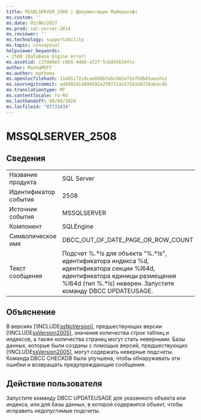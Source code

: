 ```yaml
---
title: MSSQLSERVER_2508 | Документация Майкрософт
ms.custom: ''
ms.date: 03/06/2017
ms.prod: sql-server-2014
ms.reviewer: ''
ms.technology: supportability
ms.topic: conceptual
helpviewer_keywords:
- 2508 (Database Engine error)
ms.assetid: c37d40e5-c665-4d66-a727-5cb845634fcc
author: MashaMSFT
ms.author: mathoma
ms.openlocfilehash: 11dd1c72c8cae868b7ebcb02e72ef0db81aeafe2
ms.sourcegitcommit: ad4d92dce894592a259721a1571b1d8736abacdb
ms.translationtype: MT
ms.contentlocale: ru-RU
ms.lasthandoff: 08/04/2020
ms.locfileid: "87731634"
---
```

# <a name="mssqlserver_2508"></a>MSSQLSERVER_2508
    
## <a name="details"></a>Сведения  
  
|||  
|-|-|  
|Название продукта|SQL Server|  
|Идентификатор события|2508|  
|Источник события|MSSQLSERVER|  
|Компонент|SQLEngine|  
|Символическое имя|DBCC_OUT_OF_DATE_PAGE_OR_ROW_COUNT|  
|Текст сообщения|Подсчет %.*ls для объекта "%.\*ls", идентификатора индекса %d, идентификатора секции %I64d, идентификатора единицы размещения %I64d (тип %.\*ls) неверен. Запустите команду DBCC UPDATEUSAGE.|  
  
## <a name="explanation"></a>Объяснение  
 В версиях [!INCLUDE[ssNoVersion](../../includes/ssnoversion-md.md)], предшествующих версии [!INCLUDE[ssVersion2005](../../includes/ssversion2005-md.md)], значения количества строк таблиц и индексов, а также количества страниц могут стать неверными. Базы данных, которые были созданы с помощью версий, предшествующих [!INCLUDE[ssVersion2005](../../includes/ssversion2005-md.md)], могут содержать неверные подсчеты. Команда DBCC CHECKDB была улучшена, чтобы обнаруживать эти ошибки и возвращать предупреждающие сообщения.  
  
## <a name="user-action"></a>Действие пользователя  
 Запустите команду DBCC UPDATEUSAGE для указанного объекта или индекса, или для базы данных, в которой содержится объект, чтобы исправить недопустимые подсчеты.  
  
  
